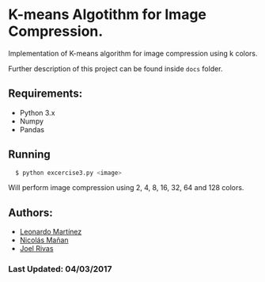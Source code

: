 # K-means Algotithm for Image Compression.

Implementation of K-means algorithm for image compression using k colors.

Further description of this project can be found inside `docs` folder.

## Requirements:
  - Python 3.x
  - Numpy
  - Pandas

## Running

  ```bash
    $ python excercise3.py <image>
  ```

  Will perform image compression using 2, 4, 8, 16, 32, 64 and 128 colors.

## Authors:
- [Leonardo Martínez](https://github.com/leotms)
- [Nicolás Mañan](https://github.com/nmanan)
- [Joel Rivas](https://github.com/JoelRg)

### Last Updated: 04/03/2017
